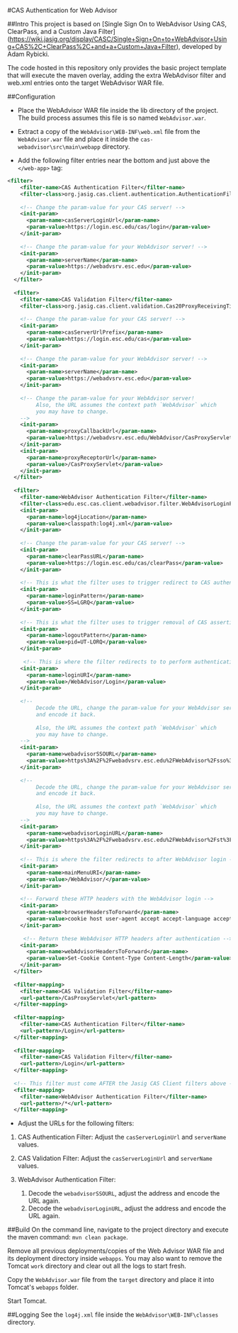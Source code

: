 #CAS Authentication for Web Advisor

##Intro
This project is based on [Single Sign On to WebAdvisor Using CAS, ClearPass, and a Custom Java Filter]
(https://wiki.jasig.org/display/CASC/Single+Sign+On+to+WebAdvisor+Using+CAS%2C+ClearPass%2C+and+a+Custom+Java+Filter), 
developed by Adam Rybicki. 

The code hosted in this repository only provides the basic project template that will execute the maven 
overlay, adding the extra WebAdvisor filter and web.xml entries onto the target WebAdvisor WAR file. 

##Configuration
* Place the WebAdvisor WAR file inside the lib directory of the project. The build process assumes 
this file is so named `WebAdvisor.war`. 

* Extract a copy of the `WebAdvisor\WEB-INF\web.xml` file from the `WebAdvisor.war` file and place it inside the 
`cas-webadvisor\src\main\webapp` directory. 

* Add the following filter entries near the bottom and just above the `</web-app>` tag:

```xml
<filter>
    <filter-name>CAS Authentication Filter</filter-name>
    <filter-class>org.jasig.cas.client.authentication.AuthenticationFilter</filter-class>
    
    <!-- Change the param-value for your CAS server! -->
    <init-param>
      <param-name>casServerLoginUrl</param-name>
      <param-value>https://login.esc.edu/cas/login</param-value>
    </init-param>
    
    <!-- Change the param-value for your WebAdvisor server! -->
    <init-param>
      <param-name>serverName</param-name>
      <param-value>https://webadvsrv.esc.edu</param-value>
    </init-param>
  </filter>
   
  <filter>
    <filter-name>CAS Validation Filter</filter-name>
    <filter-class>org.jasig.cas.client.validation.Cas20ProxyReceivingTicketValidationFilter</filter-class>
    
    <!-- Change the param-value for your CAS server! -->
    <init-param>
      <param-name>casServerUrlPrefix</param-name>
      <param-value>https://login.esc.edu/cas</param-value>
    </init-param>
    
    <!-- Change the param-value for your WebAdvisor server! -->
    <init-param>
      <param-name>serverName</param-name>
      <param-value>https://webadvsrv.esc.edu</param-value>
    </init-param>
    
    <!-- Change the param-value for your WebAdvisor server! 
         Also, the URL assumes the context path `WebAdvisor` which
         you may have to change.
    -->
    <init-param>
      <param-name>proxyCallbackUrl</param-name>
      <param-value>https://webadvsrv.esc.edu/WebAdvisor/CasProxyServlet</param-value>
    </init-param>
    <init-param>
      <param-name>proxyReceptorUrl</param-name>
      <param-value>/CasProxyServlet</param-value>
    </init-param>
  </filter>
   
  <filter>
    <filter-name>WebAdvisor Authentication Filter</filter-name>
    <filter-class>edu.esc.cas.client.webadvisor.filter.WebAdvisorLoginFilter</filter-class>
    <init-param>
      <param-name>log4jLocation</param-name>
      <param-value>classpath:log4j.xml</param-value>
    </init-param>
    
    <!-- Change the param-value for your CAS server! -->
    <init-param>
      <param-name>clearPassURL</param-name>
      <param-value>https://login.esc.edu/cas/clearPass</param-value>
    </init-param>
    
    <!-- This is what the filter uses to trigger redirect to CAS authentication -->
    <init-param>
      <param-name>loginPattern</param-name>
      <param-value>SS=LGRQ</param-value>  
    </init-param>
    
    <!-- This is what the filter uses to trigger removal of CAS assertion -->
    <init-param>
      <param-name>logoutPattern</param-name>
      <param-value>pid=UT-LORQ</param-value>  
    </init-param>
    
     <!-- This is where the filter redirects to to perform authentication -->
    <init-param>
      <param-name>loginURI</param-name>
      <param-value>/WebAdvisor/Login</param-value> 
    </init-param>
    
    <!-- 
         Decode the URL, change the param-value for your WebAdvisor server!
         and encode it back. 
         
         Also, the URL assumes the context path `WebAdvisor` which
         you may have to change.
    -->
    <init-param>
      <param-name>webadvisorSSOURL</param-name>
      <param-value>https%3A%2F%2Fwebadvsrv.esc.edu%2FWebAdvisor%2Fsso%3FCONSTITUENCY%3DWBST%26type%3DP%26pid%3DST-XWESTGRADE</param-value>  <!-- This is the endpoint to which the request for user's SSO token will be sent -->
    </init-param>
    
    <!-- 
         Decode the URL, change the param-value for your WebAdvisor server!
         and encode it back. 
         
         Also, the URL assumes the context path `WebAdvisor` which
         you may have to change.
    -->
    <init-param>
      <param-name>webadvisorLoginURL</param-name>
      <param-value>https%3A%2F%2Fwebadvsrv.esc.edu%2FWebAdvisor%2Fst%3FCONSTITUENCY%3DWBST%26type%3DP%26pid%3DST-XWESTGRADE</param-value>  <!-- This is where the SSO token will be sent for authentication -->
    </init-param>
    
    <!-- This is where the filter redirects to after WebAdvisor login -->
    <init-param>
      <param-name>mainMenuURI</param-name>
      <param-value>/WebAdvisor/</param-value>  
    </init-param>
    
    <!-- Forward these HTTP headers with the WebAdvisor login -->
    <init-param>
      <param-name>browserHeadersToForward</param-name>  
      <param-value>cookie host user-agent accept accept-language accept-encoding accept-charset</param-value>
    </init-param>
    
     <!-- Return these WebAdvisor HTTP headers after authentication -->
    <init-param>
      <param-name>webAdvisorHeadersToForward</param-name> 
      <param-value>Set-Cookie Content-Type Content-Length</param-value>
    </init-param>
  </filter>
   
  <filter-mapping>
    <filter-name>CAS Validation Filter</filter-name>
    <url-pattern>/CasProxyServlet</url-pattern>
  </filter-mapping>
 
  <filter-mapping>
    <filter-name>CAS Authentication Filter</filter-name>
    <url-pattern>/Login</url-pattern>
  </filter-mapping>
   
  <filter-mapping>
    <filter-name>CAS Validation Filter</filter-name>
    <url-pattern>/Login</url-pattern>
  </filter-mapping>
   
  <!-- This filter must come AFTER the Jasig CAS Client filters above --> 
  <filter-mapping>
    <filter-name>WebAdvisor Authentication Filter</filter-name>  
    <url-pattern>/*</url-pattern>
  </filter-mapping>

```

* Adjust the URLs for the following filters:

1. CAS Authentication Filter: Adjust the `casServerLoginUrl` and `serverName` values.

2. CAS Validation Filter: Adjust the `casServerLoginUrl` and `serverName` values.

3. WebAdvisor Authentication Filter: 
    1. Decode the `webadvisorSSOURL`, adjust the address and encode the URL again.
    2. Decode the `webadvisorLoginURL`, adjust the address and encode the URL again.


##Build
On the command line, navigate to the project directory and execute the maven command: `mvn clean package`.

Remove all previous deployments/copies of the Web Advisor WAR file and its deployment directory inside `webapps`. You
may also want to remove the Tomcat `work` directory and clear out all the logs to start fresh. 

Copy the `WebAdvisor.war` file from the `target` directory and place it into Tomcat's `webapps` folder.

Start Tomcat. 

##Logging
See the `log4j.xml` file inside the  `WebAdvisor\WEB-INF\classes` directory.
